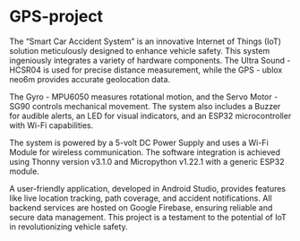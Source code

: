 # GPS-project
The “Smart Car Accident System” is an innovative Internet of Things (IoT) solution meticulously designed to enhance vehicle safety. This system ingeniously integrates a variety of hardware components. The Ultra Sound - HCSR04 is used for precise distance measurement, while the GPS - ublox neo6m provides accurate geolocation data. 

The Gyro - MPU6050 measures rotational motion, and the Servo Motor - SG90 controls mechanical movement. The system also includes a Buzzer for audible alerts, an LED for visual indicators, and an ESP32 microcontroller with Wi-Fi capabilities. 

The system is powered by a 5-volt DC Power Supply and uses a Wi-Fi Module for wireless communication. The software integration is achieved using Thonny version v3.1.0 and Micropython v1.22.1 with a generic ESP32 module. 

A user-friendly application, developed in Android Studio, provides features like live location tracking, path coverage, and accident notifications. All backend services are hosted on Google Firebase, ensuring reliable and secure data management. This project is a testament to the potential of IoT in revolutionizing vehicle safety.
